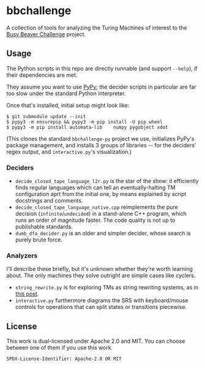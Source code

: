 # bbchallenge

A collection of tools for analyzing the Turing Machines of interest to the [Busy Beaver Challenge](https://bbchallenge.org/) project.

## Usage

The Python scripts in this repo are directly runnable (and support `--help`), if their dependencies are met.

They assume you want to use [PyPy](https://www.pypy.org); the decider scripts in particular are far too slow under the standard Python interpreter.

Once that's installed, initial setup might look like:
```
$ git submodule update --init
$ pypy3 -m ensurepip && pypy3 -m pip install -U pip wheel
$ pypy3 -m pip install automata-lib    numpy pygobject xdot
```
(This clones the standard `bbchallenge-py` project we use,
initializes PyPy's package management, and installs 3 groups of libraries -- for the deciders' regex output, and `interactive.py`'s visualization.)

### Deciders
* `decide_closed_tape_language_l2r.py` is the star of the show: it efficiently finds regular languages which can tell an eventually-halting TM configuration aprt from the initial one, by means explained by script docstrings and comments.
* `decide_closed_tape_language_native.cpp` reimplements the pure decision (`infinite`/`undecided`) in a stand-alone C++ program, which runs an order of magnitude faster. The code quality is not up to publishable standards.
* `dumb_dfa_decider.py` is an older and simpler decider, whose search is purely brute force.

### Analyzers

I'll describe these briefly, but it's unknown whether they're worth learning about. The only machines they solve outright are simple cases like cyclers.

* `string_rewrite.py` is for exploring TMs as string rewriting systems, as in [this post](https://discuss.bbchallenge.org/t/7410754-does-not-halt/100).
* `interactive.py` furthermore diagrams the SRS with keyboard/mouse controls for operations that can split states or transitions piecewise.

## License

This work is dual-licensed under Apache 2.0 and MIT.
You can choose between one of them if you use this work.

`SPDX-License-Identifier: Apache-2.0 OR MIT`
